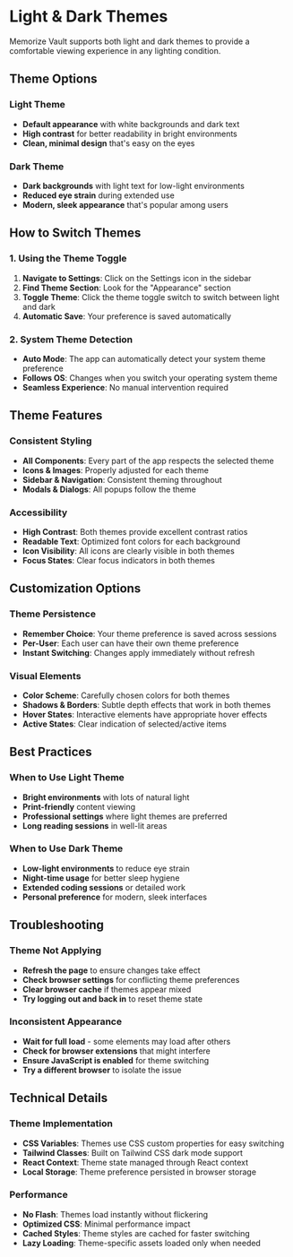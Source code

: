 # Light & Dark Themes

Memorize Vault supports both light and dark themes to provide a comfortable viewing experience in any lighting condition.

## Theme Options

### Light Theme
- **Default appearance** with white backgrounds and dark text
- **High contrast** for better readability in bright environments
- **Clean, minimal design** that's easy on the eyes

### Dark Theme
- **Dark backgrounds** with light text for low-light environments
- **Reduced eye strain** during extended use
- **Modern, sleek appearance** that's popular among users

## How to Switch Themes

### 1. Using the Theme Toggle
1. **Navigate to Settings**: Click on the Settings icon in the sidebar
2. **Find Theme Section**: Look for the "Appearance" section
3. **Toggle Theme**: Click the theme toggle switch to switch between light and dark
4. **Automatic Save**: Your preference is saved automatically

### 2. System Theme Detection
- **Auto Mode**: The app can automatically detect your system theme preference
- **Follows OS**: Changes when you switch your operating system theme
- **Seamless Experience**: No manual intervention required

## Theme Features

### Consistent Styling
- **All Components**: Every part of the app respects the selected theme
- **Icons & Images**: Properly adjusted for each theme
- **Sidebar & Navigation**: Consistent theming throughout
- **Modals & Dialogs**: All popups follow the theme

### Accessibility
- **High Contrast**: Both themes provide excellent contrast ratios
- **Readable Text**: Optimized font colors for each background
- **Icon Visibility**: All icons are clearly visible in both themes
- **Focus States**: Clear focus indicators in both themes

## Customization Options

### Theme Persistence
- **Remember Choice**: Your theme preference is saved across sessions
- **Per-User**: Each user can have their own theme preference
- **Instant Switching**: Changes apply immediately without refresh

### Visual Elements
- **Color Scheme**: Carefully chosen colors for both themes
- **Shadows & Borders**: Subtle depth effects that work in both themes
- **Hover States**: Interactive elements have appropriate hover effects
- **Active States**: Clear indication of selected/active items

## Best Practices

### When to Use Light Theme
- **Bright environments** with lots of natural light
- **Print-friendly** content viewing
- **Professional settings** where light themes are preferred
- **Long reading sessions** in well-lit areas

### When to Use Dark Theme
- **Low-light environments** to reduce eye strain
- **Night-time usage** for better sleep hygiene
- **Extended coding sessions** or detailed work
- **Personal preference** for modern, sleek interfaces

## Troubleshooting

### Theme Not Applying
- **Refresh the page** to ensure changes take effect
- **Check browser settings** for conflicting theme preferences
- **Clear browser cache** if themes appear mixed
- **Try logging out and back in** to reset theme state

### Inconsistent Appearance
- **Wait for full load** - some elements may load after others
- **Check for browser extensions** that might interfere
- **Ensure JavaScript is enabled** for theme switching
- **Try a different browser** to isolate the issue

## Technical Details

### Theme Implementation
- **CSS Variables**: Themes use CSS custom properties for easy switching
- **Tailwind Classes**: Built on Tailwind CSS dark mode support
- **React Context**: Theme state managed through React context
- **Local Storage**: Theme preference persisted in browser storage

### Performance
- **No Flash**: Themes load instantly without flickering
- **Optimized CSS**: Minimal performance impact
- **Cached Styles**: Theme styles are cached for faster switching
- **Lazy Loading**: Theme-specific assets loaded only when needed